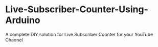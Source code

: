 # Live-Subscriber-Counter-Using-Arduino


A complete DIY solution for Live Subscriber Counter for your YouTube Channel 
